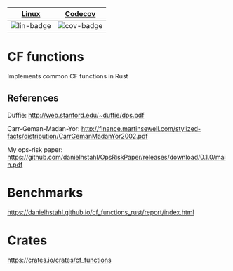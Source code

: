 | [Linux][lin-link] |  [Codecov][cov-link]  |
| :---------------: | :-------------------: |
| ![lin-badge]      | ![cov-badge]          |

[lin-badge]: https://github.com/danielhstahl/cf_functions_rust/workflows/Rust/badge.svg
[lin-link]:  https://github.com/danielhstahl/cf_functions_rust/actions
[cov-badge]: https://codecov.io/gh/danielhstahl/cf_functions_rust/branch/master/graph/badge.svg
[cov-link]:  https://codecov.io/gh/danielhstahl/cf_functions_rust

# CF functions

Implements common CF functions in Rust

## References

Duffie: http://web.stanford.edu/~duffie/dps.pdf

Carr-Geman-Madan-Yor: http://finance.martinsewell.com/stylized-facts/distribution/CarrGemanMadanYor2002.pdf

My ops-risk paper: https://github.com/danielhstahl/OpsRiskPaper/releases/download/0.1.0/main.pdf



# Benchmarks

https://danielhstahl.github.io/cf_functions_rust/report/index.html

# Crates

https://crates.io/crates/cf_functions